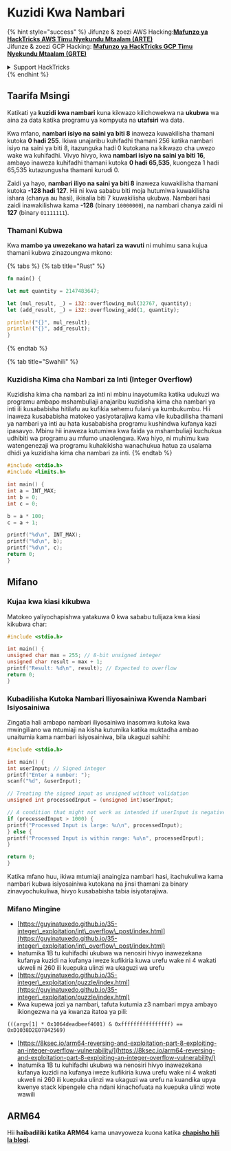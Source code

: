 # Kuzidi Kwa Nambari

{% hint style="success" %}
Jifunze & zoezi AWS Hacking:<img src="/.gitbook/assets/arte.png" alt="" data-size="line">[**Mafunzo ya HackTricks AWS Timu Nyekundu Mtaalam (ARTE)**](https://training.hacktricks.xyz/courses/arte)<img src="/.gitbook/assets/arte.png" alt="" data-size="line">\
Jifunze & zoezi GCP Hacking: <img src="/.gitbook/assets/grte.png" alt="" data-size="line">[**Mafunzo ya HackTricks GCP Timu Nyekundu Mtaalam (GRTE)**<img src="/.gitbook/assets/grte.png" alt="" data-size="line">](https://training.hacktricks.xyz/courses/grte)

<details>

<summary>Support HackTricks</summary>

* Angalia [**mpango wa michango**](https://github.com/sponsors/carlospolop)!
* **Jiunge na** 💬 [**Kikundi cha Discord**](https://discord.gg/hRep4RUj7f) au kikundi cha [**telegram**](https://t.me/peass) au **tufuate** kwenye **Twitter** 🐦 [**@hacktricks\_live**](https://twitter.com/hacktricks\_live)**.**
* **Shiriki mbinu za udukuzi kwa kuwasilisha PRs kwa** [**HackTricks**](https://github.com/carlospolop/hacktricks) na [**HackTricks Cloud**](https://github.com/carlospolop/hacktricks-cloud) github repos.

</details>
{% endhint %}

## Taarifa Msingi

Katikati ya **kuzidi kwa nambari** kuna kikwazo kilichowekwa na **ukubwa** wa aina za data katika programu ya kompyuta na **utafsiri** wa data.

Kwa mfano, **nambari isiyo na saini ya biti 8** inaweza kuwakilisha thamani kutoka **0 hadi 255**. Ikiwa unajaribu kuhifadhi thamani 256 katika nambari isiyo na saini ya biti 8, itazunguka hadi 0 kutokana na kikwazo cha uwezo wake wa kuhifadhi. Vivyo hivyo, kwa **nambari isiyo na saini ya biti 16**, ambayo inaweza kuhifadhi thamani kutoka **0 hadi 65,535**, kuongeza 1 hadi 65,535 kutazungusha thamani kurudi 0.

Zaidi ya hayo, **nambari iliyo na saini ya biti 8** inaweza kuwakilisha thamani kutoka **-128 hadi 127**. Hii ni kwa sababu biti moja hutumiwa kuwakilisha ishara (chanya au hasi), ikisalia biti 7 kuwakilisha ukubwa. Nambari hasi zaidi inawakilishwa kama **-128** (binary `10000000`), na nambari chanya zaidi ni **127** (binary `01111111`).

### Thamani Kubwa

Kwa **mambo ya uwezekano wa hatari za wavuti** ni muhimu sana kujua thamani kubwa zinazoungwa mkono:

{% tabs %}
{% tab title="Rust" %}
```rust
fn main() {

let mut quantity = 2147483647;

let (mul_result, _) = i32::overflowing_mul(32767, quantity);
let (add_result, _) = i32::overflowing_add(1, quantity);

println!("{}", mul_result);
println!("{}", add_result);
}
```
{% endtab %}

{% tab title="Swahili" %}
### Kuzidisha Kima cha Nambari za Inti (Integer Overflow)

Kuzidisha kima cha nambari za inti ni mbinu inayotumika katika udukuzi wa programu ambapo mshambuliaji anajaribu kuzidisha kima cha nambari ya inti ili kusababisha hitilafu au kufikia sehemu fulani ya kumbukumbu. Hii inaweza kusababisha matokeo yasiyotarajiwa kama vile kubadilisha thamani ya nambari ya inti au hata kusababisha programu kushindwa kufanya kazi ipasavyo. Mbinu hii inaweza kutumiwa kwa faida ya mshambuliaji kuchukua udhibiti wa programu au mfumo unaolengwa. Kwa hiyo, ni muhimu kwa watengenezaji wa programu kuhakikisha wanachukua hatua za usalama dhidi ya kuzidisha kima cha nambari za inti. 
{% endtab %}
```c
#include <stdio.h>
#include <limits.h>

int main() {
int a = INT_MAX;
int b = 0;
int c = 0;

b = a * 100;
c = a + 1;

printf("%d\n", INT_MAX);
printf("%d\n", b);
printf("%d\n", c);
return 0;
}
```
## Mifano

### Kujaa kwa kiasi kikubwa

Matokeo yaliyochapishwa yatakuwa 0 kwa sababu tulijaza kwa kiasi kikubwa char:
```c
#include <stdio.h>

int main() {
unsigned char max = 255; // 8-bit unsigned integer
unsigned char result = max + 1;
printf("Result: %d\n", result); // Expected to overflow
return 0;
}
```
### Kubadilisha Kutoka Nambari Iliyosainiwa Kwenda Nambari Isiyosainiwa

Zingatia hali ambapo nambari iliyosainiwa inasomwa kutoka kwa mwingiliano wa mtumiaji na kisha kutumika katika muktadha ambao unaitumia kama nambari isiyosainiwa, bila ukaguzi sahihi:
```c
#include <stdio.h>

int main() {
int userInput; // Signed integer
printf("Enter a number: ");
scanf("%d", &userInput);

// Treating the signed input as unsigned without validation
unsigned int processedInput = (unsigned int)userInput;

// A condition that might not work as intended if userInput is negative
if (processedInput > 1000) {
printf("Processed Input is large: %u\n", processedInput);
} else {
printf("Processed Input is within range: %u\n", processedInput);
}

return 0;
}
```
Katika mfano huu, ikiwa mtumiaji anaingiza nambari hasi, itachukuliwa kama nambari kubwa isiyosainiwa kutokana na jinsi thamani za binary zinavyochukuliwa, hivyo kusababisha tabia isiyotarajiwa.

### Mifano Mingine

* [https://guyinatuxedo.github.io/35-integer\_exploitation/int\_overflow\_post/index.html](https://guyinatuxedo.github.io/35-integer\_exploitation/int\_overflow\_post/index.html)
* Inatumika 1B tu kuhifadhi ukubwa wa nenosiri hivyo inawezekana kufanya kuzidi na kufanya iweze kufikiria kuwa urefu wake ni 4 wakati ukweli ni 260 ili kuepuka ulinzi wa ukaguzi wa urefu
* [https://guyinatuxedo.github.io/35-integer\_exploitation/puzzle/index.html](https://guyinatuxedo.github.io/35-integer\_exploitation/puzzle/index.html)
* Kwa kupewa jozi ya nambari, tafuta kutumia z3 nambari mpya ambayo ikiongezwa na ya kwanza itatoa ya pili:&#x20;

```
(((argv[1] * 0x1064deadbeef4601) & 0xffffffffffffffff) == 0xD1038D2E07B42569)
```
* [https://8ksec.io/arm64-reversing-and-exploitation-part-8-exploiting-an-integer-overflow-vulnerability/](https://8ksec.io/arm64-reversing-and-exploitation-part-8-exploiting-an-integer-overflow-vulnerability/)
* Inatumika 1B tu kuhifadhi ukubwa wa nenosiri hivyo inawezekana kufanya kuzidi na kufanya iweze kufikiria kuwa urefu wake ni 4 wakati ukweli ni 260 ili kuepuka ulinzi wa ukaguzi wa urefu na kuandika upya kwenye stack kipengele cha ndani kinachofuata na kuepuka ulinzi wote wawili

## ARM64

Hii **haibadiliki katika ARM64** kama unavyoweza kuona katika [**chapisho hili la blogi**](https://8ksec.io/arm64-reversing-and-exploitation-part-8-exploiting-an-integer-overflow-vulnerability/).
